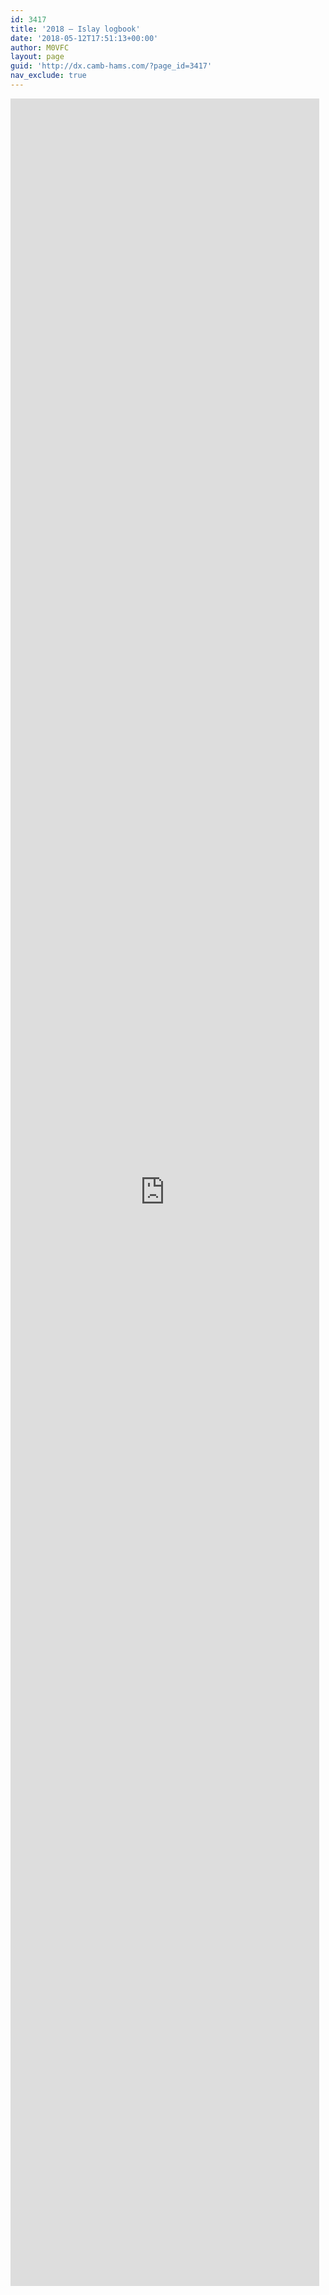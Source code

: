```yaml
---
id: 3417
title: '2018 – Islay logbook'
date: '2018-05-12T17:51:13+00:00'
author: M0VFC
layout: page
guid: 'http://dx.camb-hams.com/?page_id=3417'
nav_exclude: true
---
```


<iframe frameborder="0" height="3500" loading="lazy" src="http://m0vfc.co.uk/islay2018/" width="98%"></iframe>
